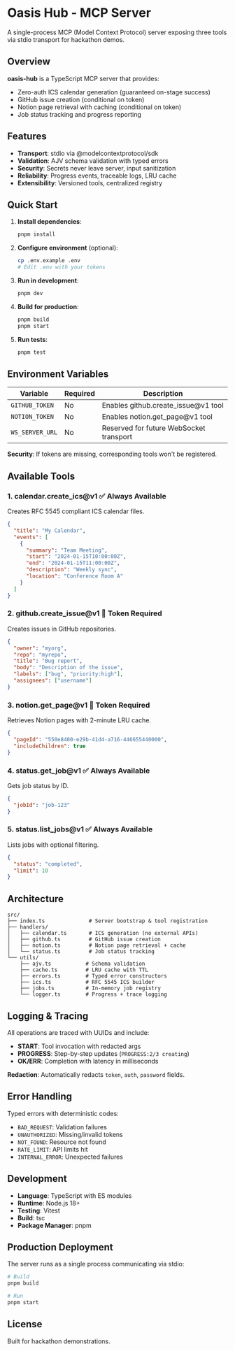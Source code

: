 # Oasis Hub - MCP Server

A single-process MCP (Model Context Protocol) server exposing three tools via stdio transport for hackathon demos.

## Overview

**oasis-hub** is a TypeScript MCP server that provides:
- Zero-auth ICS calendar generation (guaranteed on-stage success)
- GitHub issue creation (conditional on token)
- Notion page retrieval with caching (conditional on token)
- Job status tracking and progress reporting

## Features

- **Transport**: stdio via @modelcontextprotocol/sdk
- **Validation**: AJV schema validation with typed errors
- **Security**: Secrets never leave server, input sanitization
- **Reliability**: Progress events, traceable logs, LRU cache
- **Extensibility**: Versioned tools, centralized registry

## Quick Start

1. **Install dependencies**:
   ```bash
   pnpm install
   ```

2. **Configure environment** (optional):
   ```bash
   cp .env.example .env
   # Edit .env with your tokens
   ```

3. **Run in development**:
   ```bash
   pnpm dev
   ```

4. **Build for production**:
   ```bash
   pnpm build
   pnpm start
   ```

5. **Run tests**:
   ```bash
   pnpm test
   ```

## Environment Variables

| Variable | Required | Description |
|----------|----------|-------------|
| `GITHUB_TOKEN` | No | Enables github.create_issue@v1 tool |
| `NOTION_TOKEN` | No | Enables notion.get_page@v1 tool |
| `WS_SERVER_URL` | No | Reserved for future WebSocket transport |

**Security**: If tokens are missing, corresponding tools won't be registered.

## Available Tools

### 1. calendar.create_ics@v1 ✅ Always Available
Creates RFC 5545 compliant ICS calendar files.

```json
{
  "title": "My Calendar",
  "events": [
    {
      "summary": "Team Meeting",
      "start": "2024-01-15T10:00:00Z",
      "end": "2024-01-15T11:00:00Z",
      "description": "Weekly sync",
      "location": "Conference Room A"
    }
  ]
}
```

### 2. github.create_issue@v1 🔐 Token Required
Creates issues in GitHub repositories.

```json
{
  "owner": "myorg",
  "repo": "myrepo",
  "title": "Bug report",
  "body": "Description of the issue",
  "labels": ["bug", "priority:high"],
  "assignees": ["username"]
}
```

### 3. notion.get_page@v1 🔐 Token Required
Retrieves Notion pages with 2-minute LRU cache.

```json
{
  "pageId": "550e8400-e29b-41d4-a716-446655440000",
  "includeChildren": true
}
```

### 4. status.get_job@v1 ✅ Always Available
Gets job status by ID.

```json
{
  "jobId": "job-123"
}
```

### 5. status.list_jobs@v1 ✅ Always Available
Lists jobs with optional filtering.

```json
{
  "status": "completed",
  "limit": 10
}
```

## Architecture

```
src/
├── index.ts              # Server bootstrap & tool registration
├── handlers/
│   ├── calendar.ts       # ICS generation (no external APIs)
│   ├── github.ts         # GitHub issue creation
│   ├── notion.ts         # Notion page retrieval + cache
│   └── status.ts         # Job status tracking
└── utils/
    ├── ajv.ts           # Schema validation
    ├── cache.ts         # LRU cache with TTL
    ├── errors.ts        # Typed error constructors
    ├── ics.ts           # RFC 5545 ICS builder
    ├── jobs.ts          # In-memory job registry
    └── logger.ts        # Progress + trace logging
```

## Logging & Tracing

All operations are traced with UUIDs and include:
- **START**: Tool invocation with redacted args
- **PROGRESS**: Step-by-step updates (`PROGRESS:2/3 creating`)
- **OK/ERR**: Completion with latency in milliseconds

**Redaction**: Automatically redacts `token`, `auth`, `password` fields.

## Error Handling

Typed errors with deterministic codes:
- `BAD_REQUEST`: Validation failures
- `UNAUTHORIZED`: Missing/invalid tokens  
- `NOT_FOUND`: Resource not found
- `RATE_LIMIT`: API limits hit
- `INTERNAL_ERROR`: Unexpected failures

## Development

- **Language**: TypeScript with ES modules
- **Runtime**: Node.js 18+
- **Testing**: Vitest
- **Build**: tsc
- **Package Manager**: pnpm

## Production Deployment

The server runs as a single process communicating via stdio:

```bash
# Build
pnpm build

# Run
pnpm start
```

## License

Built for hackathon demonstrations.
